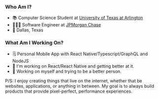  ### Who Am I?
- 📚 Computer Science Student at [University of Texas at Arlington](https://academicpartnerships.uta.edu/)
- 👨🏻‍💻 Software Engineer at [JPMorgan Chase](https://www.chase.com/)
- 📍 Dallas, Texas 

### What Am I Working On?
- 🗒 Personal Mobile App with React Native/Typescript/GraphQL and NodeJS
- 📱 I'm working on React/React Native and getting better at it.
- 🌵 Working on myself and trying to be a better person.

P/S: I enjoy creating things that live on the internet, whether that be websites, applications, or anything in between. My goal is to always build products that provide pixel-perfect, performance experiences.
